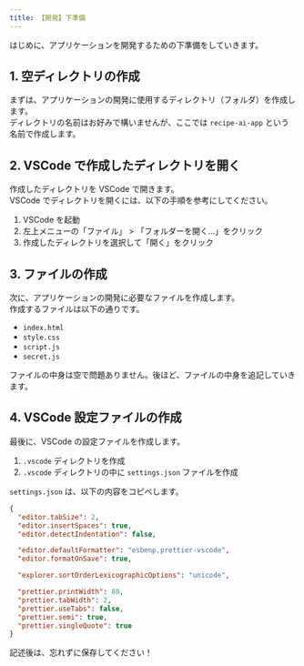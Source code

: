 ```yaml
---
title: 【開発】下準備
---
```


はじめに、アプリケーションを開発するための下準備をしていきます。

## 1. 空ディレクトリの作成

まずは、アプリケーションの開発に使用するディレクトリ（フォルダ）を作成します。\
ディレクトリの名前はお好みで構いませんが、ここでは `recipe-ai-app` という名前で作成します。

## 2. VSCode で作成したディレクトリを開く

作成したディレクトリを VSCode で開きます。\
VSCode でディレクトリを開くには、以下の手順を参考にしてください。

1. VSCode を起動
2. 左上メニューの「ファイル」 > 「フォルダーを開く...」をクリック
3. 作成したディレクトリを選択して「開く」をクリック

## 3. ファイルの作成

次に、アプリケーションの開発に必要なファイルを作成します。\
作成するファイルは以下の通りです。

- `index.html`
- `style.css`
- `script.js`
- `secret.js`

ファイルの中身は空で問題ありません。後ほど、ファイルの中身を追記していきます。

## 4. VSCode 設定ファイルの作成

最後に、VSCode の設定ファイルを作成します。

1. `.vscode` ディレクトリを作成
2. `.vscode` ディレクトリの中に `settings.json` ファイルを作成

`settings.json` は、以下の内容をコピペします。

```json:./.vscode/settings.json
{
  "editor.tabSize": 2,
  "editor.insertSpaces": true,
  "editor.detectIndentation": false,

  "editor.defaultFormatter": "esbenp.prettier-vscode",
  "editor.formatOnSave": true,

  "explorer.sortOrderLexicographicOptions": "unicode",

  "prettier.printWidth": 80,
  "prettier.tabWidth": 2,
  "prettier.useTabs": false,
  "prettier.semi": true,
  "prettier.singleQuote": true
}
```

記述後は、忘れずに保存してください！
